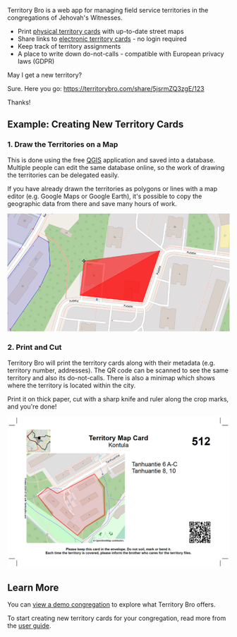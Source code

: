 Territory Bro is a web app for managing field service territories in the congregations of Jehovah's Witnesses.

* Print [physical territory cards](#2-print-and-cut) with up-to-date street maps
* Share links to [electronic territory cards](/share/5jsrmZQ3zgE/123) - no login required
* Keep track of territory assignments
* A place to write down do-not-calls - compatible with European privacy laws (GDPR)

<div class="sms-discussion" aria-description="Example SMS discussion">
<p class="sms-message incoming">May I get a new territory?</p>
<p class="sms-message outgoing">Sure. Here you go: <a href="/share/5jsrmZQ3zgE/123">https://territorybro.com<wbr>/share<wbr>/5jsrmZQ3zgE<wbr>/123</a></p>
<p class="sms-message incoming">Thanks!</p>
</div>

## Example: Creating New Territory Cards

### 1. Draw the Territories on a Map

This is done using the free [QGIS](https://www.qgis.org/) application and saved into a database. Multiple people can
edit the same database online, so the work of drawing the territories can be delegated easily.

If you have already drawn the territories as polygons or lines with a map editor (e.g. Google Maps or Google Earth),
it's possible to copy the geographic data from there and save many hours of work.

![Drawing territory areas with QGIS](assets/examples/drawing.28aee1fe.png)

### 2. Print and Cut

Territory Bro will print the territory cards along with their metadata (e.g. territory number, addresses). The QR code
can be scanned to see the same territory and also its do-not-calls. There is also a minimap which shows where the
territory is located within the city.

Print it on thick paper, cut with a sharp knife and ruler along the crop marks, and you're done!

![A sample territory card](assets/examples/card.fef9840a.jpg)

## Learn More

You can [view a demo congregation](/congregation/demo) to explore what Territory Bro offers.

To start creating new territory cards for your congregation, read more from the [user guide](/documentation).
